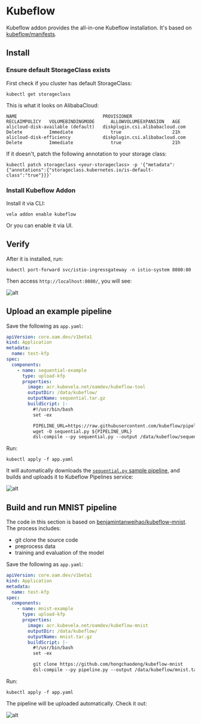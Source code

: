 # Kubeflow

Kubeflow addon provides the all-in-one Kubeflow installation. It's based on [kubeflow/manifests](https://github.com/kubeflow/manifests).

## Install

### Ensure default StorageClass exists

First check if you cluster has default StorageClass:

```
kubectl get storageclass
```

This is what it looks on AlibabaCloud:

```
NAME                                PROVISIONER                       RECLAIMPOLICY   VOLUMEBINDINGMODE      ALLOWVOLUMEEXPANSION   AGE
alicloud-disk-available (default)   diskplugin.csi.alibabacloud.com   Delete          Immediate              true                   21h
alicloud-disk-efficiency            diskplugin.csi.alibabacloud.com   Delete          Immediate              true                   21h
```

If it doesn't, patch the following annotation to your storage class:

```
kubectl patch storageclass <your-storageclass> -p '{"metadata": {"annotations":{"storageclass.kubernetes.io/is-default-class":"true"}}}'
```

### Install Kubeflow Addon

Install it via CLI:

```
vela addon enable kubeflow
```

Or you can enable it via UI.


## Verify

After it is installed, run:

```
kubectl port-forward svc/istio-ingressgateway -n istio-system 8080:80
```

Then access `http://localhost:8080/`, you will see:

![alt](./kubeflow-home.jpg)


## Upload an example pipeline

Save the following as `app.yaml`:

```yaml
apiVersion: core.oam.dev/v1beta1
kind: Application
metadata:
  name: test-kfp
spec:
  components:
    - name: sequential-example
      type: upload-kfp
      properties:
        image: acr.kubevela.net/oamdev/kubeflow-tool
        outputDir: /data/kubeflow/
        outputName: sequential.tar.gz
        buildScript: |-
          #!/usr/bin/bash
          set -ex

          PIPELINE_URL=https://raw.githubusercontent.com/kubeflow/pipelines/master/samples/core/sequential/sequential.py
          wget -O sequential.py ${PIPELINE_URL}
          dsl-compile --py sequential.py --output /data/kubeflow/sequential.tar.gz
```

Run:

```
kubectl apply -f app.yaml
```

It will automatically downloads the [`sequential.py` sample pipeline](https://github.com/kubeflow/pipelines/blob/master/samples/core/sequential/sequential.py),
and builds and uploads it to Kubeflow Pipelines service:

![alt](upload-pipeline.jpg)


## Build and run MNIST pipeline

The code in this section is based on [benjamintanweihao/kubeflow-mnist](https://github.com/benjamintanweihao/kubeflow-mnist).
The process includes:

- git clone the source code
- preprocess data
- training and evaluation of the model

Save the following as `app.yaml`:

```yaml
apiVersion: core.oam.dev/v1beta1
kind: Application
metadata:
  name: test-kfp
spec:
  components:
    - name: mnist-example
      type: upload-kfp
      properties:
        image: acr.kubevela.net/oamdev/kubeflow-mnist
        outputDir: /data/kubeflow/
        outputName: mnist.tar.gz
        buildScript: |-
          #!/usr/bin/bash
          set -ex

          git clone https://github.com/hongchaodeng/kubeflow-mnist
          dsl-compile --py pipeline.py --output /data/kubeflow/mnist.tar.gz
```

Run:

```
kubectl apply -f app.yaml
```

The pipeline will be uploaded automatically. Check it out:

![alt](run-mnist.jpg)
